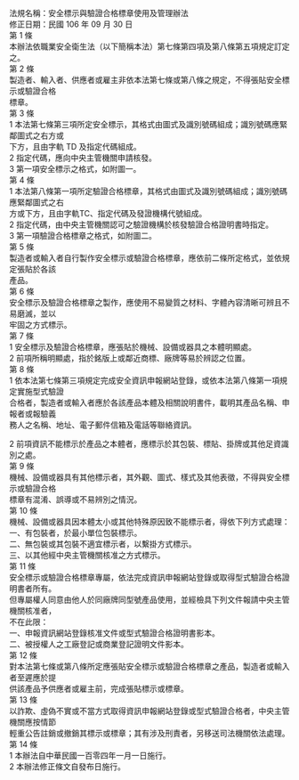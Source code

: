 法規名稱：安全標示與驗證合格標章使用及管理辦法  
修正日期：民國 106 年 09 月 30 日  
第 1 條  
本辦法依職業安全衛生法（以下簡稱本法）第七條第四項及第八條第五項規定訂定之。  
第 2 條  
製造者、輸入者、供應者或雇主非依本法第七條或第八條之規定，不得張貼安全標示或驗證合格  
標章。  
第 3 條  
1 本法第七條第三項所定安全標示，其格式由圖式及識別號碼組成；識別號碼應緊鄰圖式之右方或  
下方，且由字軌 TD 及指定代碼組成。  
2 指定代碼，應向中央主管機關申請核發。  
3 第一項安全標示之格式，如附圖一。  
第 4 條  
1 本法第八條第一項所定驗證合格標章，其格式由圖式及識別號碼組成；識別號碼應緊鄰圖式之右  
方或下方，且由字軌TC、指定代碼及發證機構代號組成。  
2 指定代碼，由中央主管機關認可之驗證機構於核發驗證合格證明書時指定。  
3 第一項驗證合格標章之格式，如附圖二。  
第 5 條  
製造者或輸入者自行製作安全標示或驗證合格標章，應依前二條所定格式，並依規定張貼於各該  
產品。  
第 6 條  
安全標示及驗證合格標章之製作，應使用不易變質之材料、字體內容清晰可辨且不易磨滅，並以  
牢固之方式標示。  
第 7 條  
1 安全標示及驗證合格標章，應張貼於機械、設備或器具之本體明顯處。  
2 前項所稱明顯處，指於銘版上或鄰近商標、廠牌等易於辨認之位置。  
第 8 條  
1 依本法第七條第三項規定完成安全資訊申報網站登錄，或依本法第八條第一項規定實施型式驗證  
合格者，製造者或輸入者應於各該產品本體及相關說明書件，載明其產品名稱、申報者或報驗義  
務人之名稱、地址、電子郵件信箱及電話等聯絡資訊。  


2 前項資訊不能標示於產品之本體者，應標示於其包裝、標貼、掛牌或其他足資識別之處。  
第 9 條  
機械、設備或器具有其他標示者，其外觀、圖式、樣式及其他表徵，不得與安全標示或驗證合格  
標章有混淆、誤導或不易辨別之情況。  
第 10 條  
機械、設備或器具因本體太小或其他特殊原因致不能標示者，得依下列方式處理：  
一、有包裝者，於最小單位包裝標示。  
二、無包裝或其包裝不適宜標示者，以繫掛方式標示。  
三、以其他經中央主管機關核准之方式標示。  
第 11 條  
安全標示或驗證合格標章專屬，依法完成資訊申報網站登錄或取得型式驗證合格證明書者所有。  
但專屬權人同意由他人於同廠牌同型號產品使用，並經檢具下列文件報請中央主管機關核准者，  
不在此限：  
一、申報資訊網站登錄核准文件或型式驗證合格證明書影本。  
二、被授權人之工廠登記或商業登記證明文件影本。  
第 12 條  
對本法第七條或第八條所定應張貼安全標示或驗證合格標章之產品，製造者或輸入者至遲應於提  
供該產品予供應者或雇主前，完成張貼標示或標章。  
第 13 條  
以詐欺、虛偽不實或不當方式取得資訊申報網站登錄或型式驗證合格者，中央主管機關應按情節  
輕重公告註銷或撤銷其標示或標章；其有涉及刑責者，另移送司法機關依法處理。  
第 14 條  
1 本辦法自中華民國一百零四年一月一日施行。  
2 本辦法修正條文自發布日施行。  


